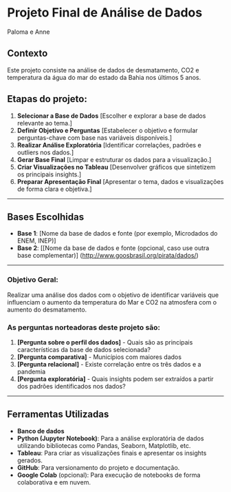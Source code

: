 # Projeto Final de Análise de Dados

Paloma e Anne

## Contexto  
Este projeto consiste na análise de dados de desmatamento, CO2 e temperatura da água do mar do estado da Bahia nos últimos 5 anos.  

## Etapas do projeto:
1. **Selecionar a Base de Dados** [Escolher e explorar a base de dados relevante ao tema.]
2. **Definir Objetivo e Perguntas**  [Estabelecer o objetivo e formular perguntas-chave com base nas variáveis disponíveis.]
3. **Realizar Análise Exploratória**  [Identificar correlações, padrões e outliers nos dados.]
4. **Gerar Base Final**  [Limpar e estruturar os dados para a visualização.]
5. **Criar Visualizações no Tableau**  [Desenvolver gráficos que sintetizem os principais insights.]
6. **Preparar Apresentação Final**  [Apresentar o tema, dados e visualizações de forma clara e objetiva.]

---

## Bases Escolhidas  
- **Base 1**: [Nome da base de dados e fonte (por exemplo, Microdados do ENEM, INEP)]  
- **Base 2**: [[Nome da base de dados e fonte (opcional, caso use outra base complementar)]  (http://www.goosbrasil.org/pirata/dados/)

---
 
### Objetivo Geral:
Realizar uma análise dos dados com o objetivo de identificar variáveis que influenciam o aumento da temperatura do Mar e CO2 na atmosfera com o aumento do desmatamento.   

### As perguntas norteadoras deste projeto são:  
1. **[Pergunta sobre o perfil dos dados]** - Quais são as principais características da base de dados selecionada?  
2. **[Pergunta comparativa]** - Municípios com maiores dados 
3. **[Pergunta relacional]** - Existe correlação entre os três dados e a pandemia
4. **[Pergunta exploratória]** - Quais insights podem ser extraídos a partir dos padrões identificados nos dados?

---

## Ferramentas Utilizadas  
- **Banco de dados** 
- **Python (Jupyter Notebook)**: Para a análise exploratória de dados utilizando bibliotecas como Pandas, Seaborn, Matplotlib, etc.  
- **Tableau**: Para criar as visualizações finais e apresentar os insights gerados.  
- **GitHub**: Para versionamento do projeto e documentação.  
- **Google Colab** (opcional): Para execução de notebooks de forma colaborativa e em nuvem.  
